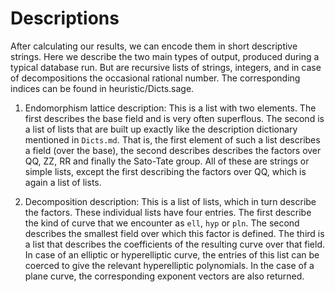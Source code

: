 # Descriptions

After calculating our results, we can encode them in short descriptive strings. Here we describe the two main types of output, produced during a typical database run. But are recursive lists of strings, integers, and in case of decompositions the occasional rational number. The corresponding indices can be found in heuristic/Dicts.sage.

1. Endomorphism lattice description: This is a list with two elements. The first describes the base field and is very often superflous. The second is a list of lists that are built up exactly like the description dictionary mentioned in `Dicts.md`. That is, the first element of such a list describes a field (over the base), the second describes describes the factors over QQ, ZZ, RR and finally the Sato-Tate group. All of these are strings or simple lists, except the first describing the factors over QQ, which is again a list of lists.

2. Decomposition description: This is a list of lists, which in turn describe the factors. These individual lists have four entries. The first describe the kind of curve that we encounter as `ell`, `hyp` or `pln`. The second describes the smallest field over which this factor is defined. The third is a list that describes the coefficients of the resulting curve over that field. In case of an elliptic or hyperelliptic curve, the entries of this list can be coerced to give the relevant hyperelliptic polynomials. In the case of a plane curve, the corresponding exponent vectors are also returned.
